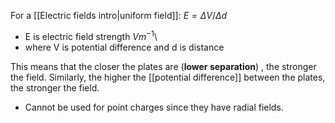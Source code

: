 
For a [[Electric fields intro|uniform field]]: 
$E = \Delta V/ \Delta d$ 
- E is electric field strength $V m^{-1}$\
- where V is potential difference and d is distance

This means that the closer the plates are (**lower separation**) , the stronger the field.
Similarly, the higher the [[potential difference]] between the plates, the stronger the field.
- Cannot be used for point charges since they have radial fields.